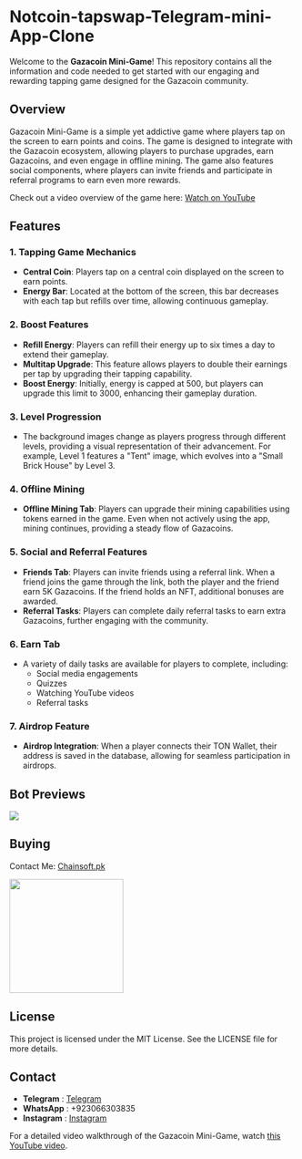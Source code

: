 # Notcoin-tapswap-Telegram-mini-App-Clone

Welcome to the **Gazacoin Mini-Game**! This repository contains all the information and code needed to get started with our engaging and rewarding tapping game designed for the Gazacoin community.

## Overview

Gazacoin Mini-Game is a simple yet addictive game where players tap on the screen to earn points and coins. The game is designed to integrate with the Gazacoin ecosystem, allowing players to purchase upgrades, earn Gazacoins, and even engage in offline mining. The game also features social components, where players can invite friends and participate in referral programs to earn even more rewards.

Check out a video overview of the game here: [Watch on YouTube](https://www.youtube.com/watch?v=U6bFDPL6AmM&t=154s)

## Features

### 1. Tapping Game Mechanics
- **Central Coin**: Players tap on a central coin displayed on the screen to earn points.
- **Energy Bar**: Located at the bottom of the screen, this bar decreases with each tap but refills over time, allowing continuous gameplay.

### 2. Boost Features
- **Refill Energy**: Players can refill their energy up to six times a day to extend their gameplay.
- **Multitap Upgrade**: This feature allows players to double their earnings per tap by upgrading their tapping capability.
- **Boost Energy**: Initially, energy is capped at 500, but players can upgrade this limit to 3000, enhancing their gameplay duration.

### 3. Level Progression
- The background images change as players progress through different levels, providing a visual representation of their advancement. For example, Level 1 features a "Tent" image, which evolves into a "Small Brick House" by Level 3.

### 4. Offline Mining
- **Offline Mining Tab**: Players can upgrade their mining capabilities using tokens earned in the game. Even when not actively using the app, mining continues, providing a steady flow of Gazacoins.

### 5. Social and Referral Features
- **Friends Tab**: Players can invite friends using a referral link. When a friend joins the game through the link, both the player and the friend earn 5K Gazacoins. If the friend holds an NFT, additional bonuses are awarded.
- **Referral Tasks**: Players can complete daily referral tasks to earn extra Gazacoins, further engaging with the community.

### 6. Earn Tab
- A variety of daily tasks are available for players to complete, including:
  - Social media engagements
  - Quizzes
  - Watching YouTube videos
  - Referral tasks

### 7. Airdrop Feature
- **Airdrop Integration**: When a player connects their TON Wallet, their address is saved in the database, allowing for seamless participation in airdrops.

## Bot Previews

<img src="https://github.com/Chainsoft-official/NotCoinBot/blob/main/bin/thumbnail.png" />

## Buying
Contact Me: [Chainsoft.pk](https://linktr.ee/Chainsoft.pk?utm_source=linktree_admin_share)

<p float="left">
  <img src="https://github.com/user-attachments/assets/226a790b-9dc6-4425-a735-54f83cdac537" width="200" />
</p>

## License
This project is licensed under the MIT License. See the LICENSE file for more details.

## Contact
- **Telegram** : [Telegram](https://web.telegram.org/a/)
- **WhatsApp** : +923066303835
- **Instagram** : [Instagram](https://www.instagram.com/chainsoft_officiall/)

For a detailed video walkthrough of the Gazacoin Mini-Game, watch [this YouTube video](https://www.youtube.com/watch?v=U6bFDPL6AmM&t=154s).
